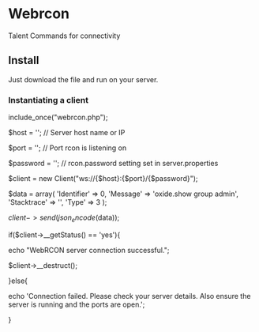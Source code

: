 # Webrcon
Talent Commands for connectivity

## Install

Just download the file and run on your server.

### Instantiating a client

include_once("webrcon.php");

$host = ''; // Server host name or IP

$port = ''; // Port rcon is listening on

$password = ''; // rcon.password setting set in server.properties

$client = new Client("ws://{$host}:{$port}/{$password}");

$data = array(
  'Identifier' => 0,
  'Message' => 'oxide.show group admin',
  'Stacktrace' => '',
  'Type' => 3
);

$client->send(json_encode($data));

if($client->__getStatus() == 'yes'){

  echo "WebRCON server connection successful.";
  
  $client->__destruct();
  
}else{

  echo 'Connection failed. Please check your server details. Also ensure the server is running and the ports are open.';
  
}
